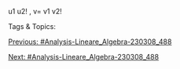 u1
u2!
, v= 
v1
v2!

   Tags & Topics:
   

[Previous: #Analysis-Lineare_Algebra-230308_488](Analysis-Lineare_Algebra-230308_488.md)

[Next: #Analysis-Lineare_Algebra-230308_488](Analysis-Lineare_Algebra-230308_488.md)